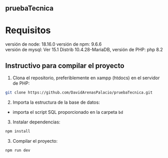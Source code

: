 ## pruebaTecnica


# Requisitos

versión de node: 18.16.0
versión de npm: 9.6.6   
versión de mysql:  Ver 15.1 Distrib 10.4.28-MariaDB,
versión de PHP: php 8.2


## Instructivo para compilar el proyecto

1. Clona el repositorio, preferiblemente en xampp (htdocs) en el servidor de PHP:

```sh
git clone https://github.com/DavidArenasPalacio/pruebaTecnica.git
```

2. Importa la estructura de la base de datos:
- importa el script SQL proporcionado en la carpeta `bd` 

3. Instalar dependencias:
```sh
npm install
```


3. Compilar el proyecto:

```sh
npm run dev
```


